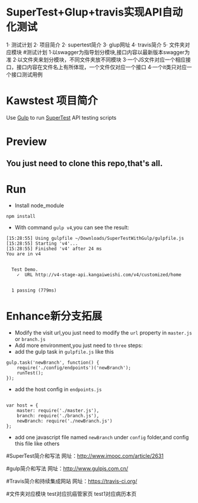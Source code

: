 # SuperTest+Glup+travis实现API自动化测试
 1· 测试计划
 2· 项目简介
 2· supertest简介
 3· glup网址
 4· travis简介
 5· 文件夹对应模块
#测试计划
 1·以swagger为指导划分模块,接口内容以最新版本swagger为准
 2·以文件夹来划分模块，不同文件夹放不同模块
 3·一个JS文件对应一个相应接口，接口内容在文件名上有所体现，一个文件仅对应一个接口
 4·一个it类只对应一个接口测试用例
# Kawstest 项目简介
Use [Gulp](http://gulpjs.com/) to run [SuperTest](https://github.com/visionmedia/supertest) API testing scripts

# Preview

## You just need to  clone this repo,that's all.

# Run
* Install node_module

```
npm install
```

* With command `gulp v4`,you can see the result:

```
[15:28:55] Using gulpfile ~/Downloads/SuperTestWithGulp/gulpfile.js
[15:28:55] Starting 'v4'...
[15:28:55] Finished 'v4' after 24 ms
You are in v4


  Test Demo.
    ✓  URL http://v4-stage-api.kangaiweishi.com/v4/customized/home


  1 passing (779ms)
```

# Enhance新分支拓展

* Modify the visit url,you just need to modify the `url` property in `master.js` or `branch.js`
* Add more environment,you just need to `three` steps:
 * add the gulp task in `gulpfile.js` like this
 
```
gulp.task('newBranch', function() {
	require('./config/endpoints')('newBranch');
	runTest();
});

```
 * add the host config in `endpoints.js`
 
```

var host = {
    master: require('./master.js'),
    branch: require('./branch.js'),
    newBranch: require('./newBranch.js')
};

```
 * add one javascript file named `newBranch` under `config` folder,and config this file like others

#SuperTest简介和写法
网址：http://www.imooc.com/article/2631

#gulp简介和写法
网址：http://www.gulpjs.com.cn/

#Travis简介和持续集成网站
网址：https://travis-ci.org/

#文件夹对应模块
test对应抗癌管家页
test1对应病历本页
